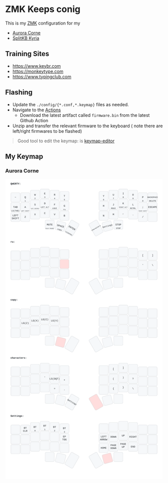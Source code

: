 # ZMK Keeps conig

This is my [ZMK](https://zmk.dev) configuration for my

- [Aurora Corne](https://splitkb.com/products/aurora-corne)
- [SplitKB Kyria](https://splitkb.com/collections/keyboard-kits/products/kyria-rev2-pcb-kit)

## Training Sites

- <https://www.keybr.com>
- <https://monkeytype.com>
- <https://www.typingclub.com>

## Flashing

- Update the `./config/{*.conf,*.keymap}` files as needed.
- Navigate to the [Actions](https://github.com/stiliajohny/ZMK-keebs-configs/actions/workflows/firmware-build.yaml)
  - Download the latest artifact called `firmware.bin` from the latest Github Action
- Unzip and transfer the relevant firmware to the keyboard ( note there are left/right firmwares to be flashed)

> Good tool to edit the keymap: is [keymap-editor](https://nickcoutsos.github.io/keymap-editor/)

## My Keymap

### Aurora Corne

![Keymap](./keymap-drawer/splitkb_aurora_corne.svg)
